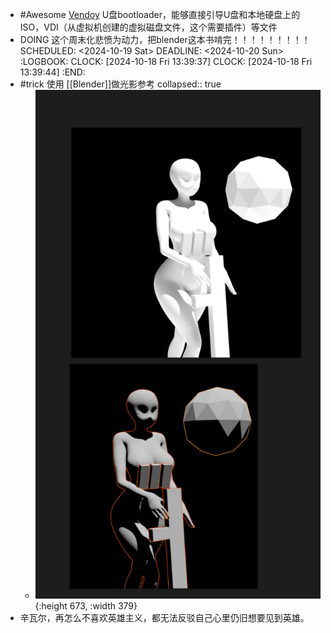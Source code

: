 - #Awesome [Vendoy](https://www.ventoy.net/cn/index.html) U盘bootloader，能够直接引导U盘和本地硬盘上的ISO，VDI（从虚拟机创建的虚拟磁盘文件，这个需要插件）等文件
- DOING 这个周末化悲愤为动力，把blender这本书啃完！！！！！！！！！
  SCHEDULED: <2024-10-19 Sat>
  DEADLINE: <2024-10-20 Sun>
  :LOGBOOK:
  CLOCK: [2024-10-18 Fri 13:39:37]
  CLOCK: [2024-10-18 Fri 13:39:44]
  :END:
- #trick 使用 [[Blender]]做光影参考
  collapsed:: true
	- ![01608e214b9bf2a3c43a102c77c0f3d2.png](../assets/01608e214b9bf2a3c43a102c77c0f3d2_1729229864113_0.png){:height 673, :width 379}
- 辛瓦尔，再怎么不喜欢英雄主义，都无法反驳自己心里仍旧想要见到英雄。